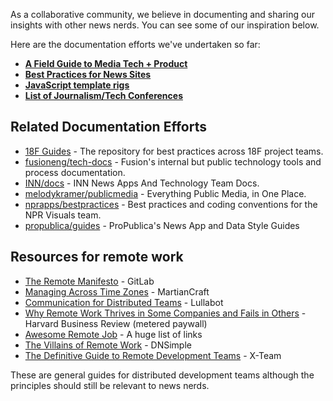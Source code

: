As a collaborative community, we believe in documenting and sharing our insights with other news nerds. You can see some of our inspiration below.

Here are the documentation efforts we've undertaken so far:

- [**A Field Guide to Media Tech + Product**](/resources/field-guide)
- [**Best Practices for News Sites**](/resources/best-practices)
- [**JavaScript template rigs**](/resources/template-rigs)
- [**List of Journalism/Tech Conferences**](/resources/conferences)

## Related Documentation Efforts
* [18F Guides](https://pages.18f.gov/guides/) - The repository for best practices across 18F project teams.
* [fusioneng/tech-docs](https://github.com/fusioneng/tech-docs) - Fusion's internal but public technology tools and process documentation.
* [INN/docs](https://github.com/INN/docs) - INN News Apps And Technology Team Docs.
* [melodykramer/publicmedia](https://github.com/melodykramer/publicmedia) - Everything Public Media, in One Place.
* [nprapps/bestpractices](https://github.com/nprapps/bestpractices) - Best practices and coding conventions for the NPR Visuals team.
* [propublica/guides](https://github.com/propublica/guides) - ProPublica's News App and Data Style Guides

## Resources for remote work
* [The Remote Manifesto](https://about.gitlab.com/2015/04/08/the-remote-manifesto/) - GitLab
* [Managing Across Time Zones](http://martiancraft.com/blog/2015/04/managing-time/) - MartianCraft
* [Communication for Distributed Teams](https://www.lullabot.com/articles/communication-for-distributed-teams) - Lullabot
* [Why Remote Work Thrives in Some Companies and Fails in Others](https://hbr.org/2015/03/why-remote-work-thrives-in-some-companies-and-fails-in-others) - Harvard Business Review (metered paywall)
* [Awesome Remote Job](https://github.com/lukasz-madon/awesome-remote-job) - A huge list of links
* [The Villains of Remote Work](https://blog.dnsimple.com/2016/10/the-villains-of-remote-work/) - DNSimple
* [The Definitive Guide to Remote Development Teams](https://x-team.gitbooks.io/remote-team-guide/first-page.html) - X-Team

These are general guides for distributed development teams although the principles should still be relevant to news nerds.
